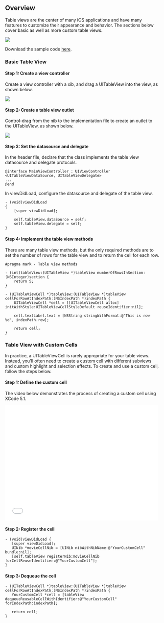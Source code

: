 ## Overview

Table views are the center of many iOS applications and have many features to customize their appearance and behavior. The sections below cover basic as well as more custom table views.

<img src="http://i.imgur.com/rYbUIR1.png" />

Download the sample code [here](https://github.com/thecodepath/ios_guides/tree/master/demos/SimpleTableView).

### Basic Table View

#### Step 1: Create a view controller

Create a view controller with a xib, and drag a UITableView into the view, as shown below.

<img src="http://i.imgur.com/uDwEPMA.gif" />

#### Step 2: Create a table view outlet

Control-drag from the nib to the implementation file to create an outlet to the UITableView, as shown below.

<img src="http://i.imgur.com/mkgZCJ2.gif" />

#### Step 3: Set the datasource and delegate

In the header file, declare that the class implements the table view datasource and delegate protocols.

```
@interface MainViewController : UIViewController <UITableViewDataSource, UITableViewDelegate>
...
@end
```

In viewDidLoad, configure the datasource and delegate of the table view.

```
- (void)viewDidLoad
{
    [super viewDidLoad];

    self.tableView.dataSource = self;
    self.tableView.delegate = self;
}
```

#### Step 4: Implement the table view methods

There are many table view methods, but the only required methods are to set the number of rows for the table view and to return the cell for each row.

```
#pragma mark - Table view methods

- (int)tableView:(UITableView *)tableView numberOfRowsInSection:(NSInteger)section {
    return 5;
}

- (UITableViewCell *)tableView:(UITableView *)tableView cellForRowAtIndexPath:(NSIndexPath *)indexPath {
    UITableViewCell *cell = [[UITableViewCell alloc] initWithStyle:UITableViewCellStyleDefault reuseIdentifier:nil];
    
    cell.textLabel.text = [NSString stringWithFormat:@"This is row %d", indexPath.row];
    
    return cell;
}
```

### Table View with Custom Cells

In practice, a UITableViewCell is rarely appropriate for your table views. Instead, you'll often need to create a custom cell with different subviews and custom highlight and selection effects. To create and use a custom cell, follow the steps below.

#### Step 1: Define the custom cell

The video below demonstrates the process of creating a custom cell using XCode 5.1.

<iframe src="//player.vimeo.com/video/89248377" width="500" height="375" frameborder="0" webkitallowfullscreen mozallowfullscreen allowfullscreen></iframe>

#### Step 2: Register the cell

```
- (void)viewDidLoad {
   [super viewDidLoad];
   UINib *movieCellNib = [UINib nibWithNibName:@"YourCustomCell" bundle:nil];
   [self.tableView registerNib:movieCellNib forCellReuseIdentifier:@"YourCustomCell"];
}
```

#### Step 3: Dequeue the cell

```
- (UITableViewCell *)tableView:(UITableView *)tableView cellForRowAtIndexPath:(NSIndexPath *)indexPath {
   YourCustomCell *cell = [tableView dequeueReusableCellWithIdentifier:@"YourCustomCell" forIndexPath:indexPath];

   return cell;
}
```